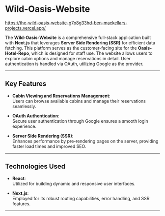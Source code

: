 # Wild-Oasis-Website

https://the-wild-oasis-website-g7p8g33hd-ben-mackellars-projects.vercel.app/

The **Wild-Oasis-Website** is a comprehensive full-stack application built with **Next.js** that leverages **Server Side Rendering (SSR)** for efficient data fetching. This platform serves as the customer-facing site for the **Oasis-Hotel-Repo**, which is designed for staff use. The website allows users to explore cabin options and manage reservations in detail. User authentication is handled via OAuth, utilizing Google as the provider.

---

## Key Features

- **Cabin Viewing and Reservations Management**:  
  Users can browse available cabins and manage their reservations seamlessly.

- **OAuth Authentication**:  
  Secure user authentication through Google ensures a smooth login experience.

- **Server Side Rendering (SSR)**:  
  Enhances performance by pre-rendering pages on the server, providing faster load times and improved SEO.

---

## Technologies Used

- **React**:  
  Utilized for building dynamic and responsive user interfaces.

- **Next.js**:  
  Employed for its robust routing capabilities, error handling, and SSR features.

---
